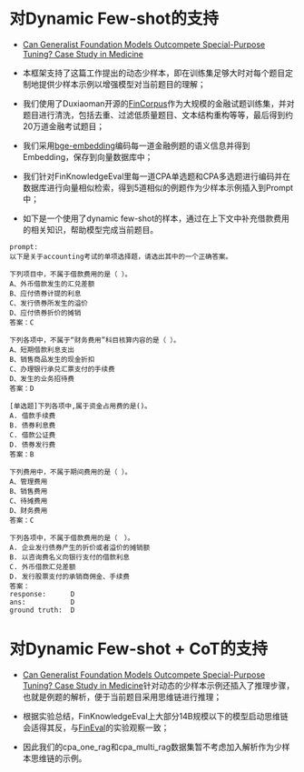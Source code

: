 # 对Dynamic Few-shot的支持

- [Can Generalist Foundation Models Outcompete Special-Purpose Tuning? Case Study in Medicine](https://arxiv.org/abs/2311.16452)

- 本框架支持了这篇工作提出的动态少样本，即在训练集足够大时对每个题目定制地提供少样本示例以增强模型对当前题目的理解；

- 我们使用了Duxiaoman开源的[FinCorpus](https://huggingface.co/datasets/Duxiaoman-DI/FinCorpus/tree/main/data)作为大规模的金融试题训练集，并对题目进行清洗，包括去重、过滤低质量题目、文本结构重构等等，最后得到约20万道金融考试题目；

- 我们采用[bge-embedding](https://huggingface.co/BAAI/bge-large-zh-v1.5)编码每一道金融例题的语义信息并得到Embedding，保存到向量数据库中；

- 我们针对FinKnowledgeEval里每一道CPA单选题和CPA多选题进行编码并在数据库进行向量相似检索，得到5道相似的例题作为少样本示例插入到Prompt中；

- 如下是一个使用了dynamic few-shot的样本，通过在上下文中补充借款费用的相关知识，帮助模型完成当前题目。
  
```
prompt:
以下是关于accounting考试的单项选择题，请选出其中的一个正确答案。

下列项目中，不属于借款费用的是（ ）。
A、外币借款发生的汇兑差额
B、应付债券计提的利息
C、发行债券所发生的溢价
D、应付债券折价的摊销
答案：C

下列各项中，不属于“财务费用”科目核算内容的是（ ）。
A、短期借款利息支出
B、销售商品发生的现金折扣
C、办理银行承兑汇票支付的手续费
D、发生的业务招待费
答案：D

[单选题]下列各项中,属于资金占用费的是()。
A. 借款手续费
B. 债券利息费
C. 借款公证费
D. 债券发行费
答案：B

下列费用中，不属于期间费用的是（ ）。
A、管理费用
B、销售费用
C、待摊费用
D、财务费用
答案：C

下列各项中，不属于借款费用的是（　）。
A. 企业发行债券产生的折价或者溢价的摊销额
B. 以咨询费名义向银行支付的借款利息
C. 外币借款汇兑差额
D. 发行股票支付的承销商佣金、手续费
答案：
response:      D
ans:           D
ground truth:  D 
```

# 对Dynamic Few-shot + CoT的支持

- [Can Generalist Foundation Models Outcompete Special-Purpose Tuning? Case Study in Medicine](https://arxiv.org/abs/2311.16452)针对动态的少样本示例还插入了推理步骤，也就是例题的解析，便于当前题目采用思维链进行推理；

- 根据实验总结，FinKnowledgeEval上大部分14B规模以下的模型启动思维链会适得其反，与[FinEval](https://arxiv.org/abs/2308.09975)的实验观察一致；

- 因此我们的cpa_one_rag和cpa_multi_rag数据集暂不考虑加入解析作为少样本思维链的示例。
